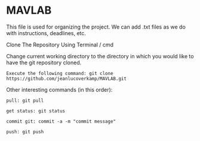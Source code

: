# MAVLAB

This file is used for organizing the project. We can add .txt files as we do with instructions, deadlines, etc.

Clone The Repository Using Terminal / cmd

  Change current working directory to the directory in which you would like to have the git repository cloned.

    Execute the following command: git clone https://github.com/jeanlucoverkamp/MAVLAB.git  
    
Other interesting commands (in this order):

    pull: git pull

    get status: git status

    commit git: commit -a -m "commit message"

    push: git push
